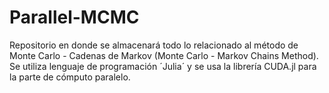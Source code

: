 # Parallel-MCMC

Repositorio en donde se almacenará todo lo relacionado al método de Monte Carlo - Cadenas de Markov (Monte Carlo - Markov Chains Method). Se utiliza lenguaje de programación ´Julia´ y se usa la librería CUDA.jl para la parte de cómputo paralelo.
